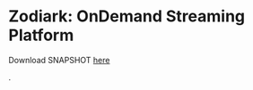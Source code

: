 # Zodiark: OnDemand Streaming Platform

Download SNAPSHOT [here](http://oss.sonatype.org/content/repositories/snapshots/org/zodiark/)

.